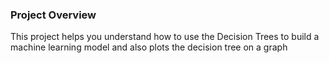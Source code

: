 ### Project Overview

 This project helps you understand how to use the Decision Trees to build a machine learning model and also plots the decision tree on a graph


